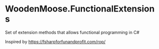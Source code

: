 # WoodenMoose.FunctionalExtensions
Set of extension methods that allows functional programming in C#

Inspired by https://fsharpforfunandprofit.com/rop/